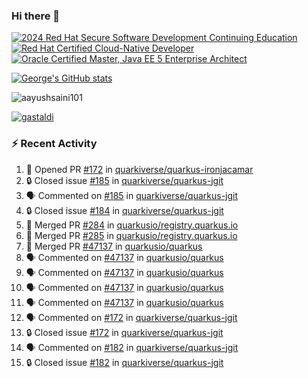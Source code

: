 ### Hi there 👋

<!--START_SECTION:badges-->
[![2024 Red Hat Secure Software Development Continuing Education](https://images.credly.com/size/110x110/images/36a76b78-c5bf-45cf-ac2c-48c3825260c7/blob)](http://www.credly.com/badges/c86e9a17-d2c3-4554-b890-7d0521710eb6 "2024 Red Hat Secure Software Development Continuing Education")
[![Red Hat Certified Cloud-Native Developer](https://images.credly.com/size/110x110/images/12ef4e4e-3d8d-4caf-9ab1-858c5bcb9619/image.png)](http://www.credly.com/badges/b6402e31-0894-48e6-b488-e2e551dcc809 "Red Hat Certified Cloud-Native Developer")
[![Oracle Certified Master, Java EE 5 Enterprise Architect](https://images.credly.com/size/110x110/images/1fa3549c-674c-4779-b3d6-d7d64eac2c23/Oracle-Certification-badge_OC-Master.png)](http://www.credly.com/badges/2565574e-b81d-410e-ab7d-24666ddcbe00 "Oracle Certified Master, Java EE 5 Enterprise Architect")
<!--END_SECTION:badges-->

[![George's GitHub stats](https://github-readme-stats.vercel.app/api?username=gastaldi&show=reviews,prs_merged&hide=contribs,prs&theme=transparent&show_icons=true)](https://github.com/anuraghazra/github-readme-stats)

<p align="left"> <img src="https://komarev.com/ghpvc/?username=gastaldi&label=Profile%20views&color=0e75b6&style=for-the-badge" alt="aayushsaini101" /> </p>

<p align="left"> <a href="https://github.com/ryo-ma/github-profile-trophy"><img src="https://github-profile-trophy.vercel.app/?username=gastaldi" alt="gastaldi" /></a> </p>

### :zap: Recent Activity

<!--START_SECTION:activity-->
1. 💪 Opened PR [#172](https://github.com/quarkiverse/quarkus-ironjacamar/pull/172) in [quarkiverse/quarkus-ironjacamar](https://github.com/quarkiverse/quarkus-ironjacamar)
2. 🔒 Closed issue [#185](https://github.com/quarkiverse/quarkus-jgit/issues/185) in [quarkiverse/quarkus-jgit](https://github.com/quarkiverse/quarkus-jgit)
3. 🗣 Commented on [#185](https://github.com/quarkiverse/quarkus-jgit/issues/185#issuecomment-2781088297) in [quarkiverse/quarkus-jgit](https://github.com/quarkiverse/quarkus-jgit)
4. 🔒 Closed issue [#184](https://github.com/quarkiverse/quarkus-jgit/issues/184) in [quarkiverse/quarkus-jgit](https://github.com/quarkiverse/quarkus-jgit)
5. 🎉 Merged PR [#284](https://github.com/quarkusio/registry.quarkus.io/pull/284) in [quarkusio/registry.quarkus.io](https://github.com/quarkusio/registry.quarkus.io)
6. 🎉 Merged PR [#285](https://github.com/quarkusio/registry.quarkus.io/pull/285) in [quarkusio/registry.quarkus.io](https://github.com/quarkusio/registry.quarkus.io)
7. 🎉 Merged PR [#47137](https://github.com/quarkusio/quarkus/pull/47137) in [quarkusio/quarkus](https://github.com/quarkusio/quarkus)
8. 🗣 Commented on [#47137](https://github.com/quarkusio/quarkus/pull/47137#issuecomment-2772900143) in [quarkusio/quarkus](https://github.com/quarkusio/quarkus)
9. 🗣 Commented on [#47137](https://github.com/quarkusio/quarkus/pull/47137#issuecomment-2772826054) in [quarkusio/quarkus](https://github.com/quarkusio/quarkus)
10. 🗣 Commented on [#47137](https://github.com/quarkusio/quarkus/pull/47137#issuecomment-2772621101) in [quarkusio/quarkus](https://github.com/quarkusio/quarkus)
11. 🗣 Commented on [#47137](https://github.com/quarkusio/quarkus/pull/47137#issuecomment-2772563780) in [quarkusio/quarkus](https://github.com/quarkusio/quarkus)
12. 🗣 Commented on [#172](https://github.com/quarkiverse/quarkus-jgit/issues/172#issuecomment-2772547773) in [quarkiverse/quarkus-jgit](https://github.com/quarkiverse/quarkus-jgit)
13. 🔒 Closed issue [#172](https://github.com/quarkiverse/quarkus-jgit/issues/172) in [quarkiverse/quarkus-jgit](https://github.com/quarkiverse/quarkus-jgit)
14. 🗣 Commented on [#182](https://github.com/quarkiverse/quarkus-jgit/issues/182#issuecomment-2772542758) in [quarkiverse/quarkus-jgit](https://github.com/quarkiverse/quarkus-jgit)
15. 🔒 Closed issue [#182](https://github.com/quarkiverse/quarkus-jgit/issues/182) in [quarkiverse/quarkus-jgit](https://github.com/quarkiverse/quarkus-jgit)
<!--END_SECTION:activity-->
